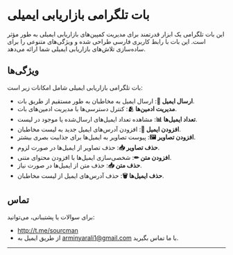 # بات تلگرامی بازاریابی ایمیلی

این بات تلگرامی یک ابزار قدرتمند برای مدیریت کمپین‌های بازاریابی ایمیلی به طور مؤثر است. این بات با رابط کاربری فارسی طراحی شده و ویژگی‌های متنوعی را برای ساده‌سازی تلاش‌های بازاریابی ایمیلی شما ارائه می‌دهد.

## ویژگی‌ها

بات تلگرامی بازاریابی ایمیلی شامل امکانات زیر است:

- **ارسال ایمیل 📧**: ارسال ایمیل به مخاطبان به طور مستقیم از طریق بات.
- **مدیریت ادمین‌ها 🫂**: کنترل دسترسی‌ها با مدیریت ادمین‌های بات.
- **تعداد ایمیل‌ها 📊**: مشاهده تعداد ایمیل‌های ارسال‌شده یا موجود در لیست.
- **افزودن ایمیل 📢**: افزودن آدرس‌های ایمیل جدید به لیست مخاطبان.
- **افزودن تصاویر 🖼**: پیوست تصاویر به ایمیل‌ها برای جذابیت بصری بیشتر.
- **حذف تصاویر 📥**: حذف تصاویر از ایمیل‌ها در صورت لزوم.
- **افزودن متن ✏**: شخصی‌سازی ایمیل‌ها با افزودن محتوای متنی.
- **حذف متن 📥**: حذف متن از ایمیل‌ها در صورت نیاز.
- **حذف ایمیل‌ها 🗑**: حذف آدرس‌های ایمیل از لیست مخاطبان.




## تماس

برای سوالات یا پشتیبانی، می‌توانید:

- http://t.me/sourcman
- از طریق ایمیل به [arminyarali1@gmail.com](mailto:arminyarali1@gmail.com) با ما تماس بگیرید.

---


